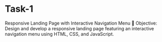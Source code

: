 # Task-1
 Responsive Landing Page with Interactive Navigation Menu  📌 Objective:  Design and develop a responsive landing page featuring an interactive navigation menu using HTML, CSS, and JavaScript.
